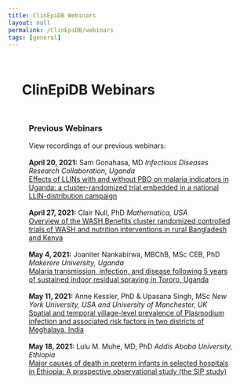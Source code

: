 ```yaml
---
title: ClinEpiDB Webinars
layout: null
permalink: /ClinEpiDB/webinars
tags: [general]
---
```

<h1 style="padding:1em">ClinEpiDB Webinars</h1>
<div class="static-content" style="padding:0 3em">

<h3>Previous Webinars</h3>
View recordings of our previous webinars:
<br>
<br>
<b>April 20, 2021:</b> Sam Gonahasa, MD <i>Infectious Diseases Research Collaboration, Uganda</i>
<br>
<a target="_blank" href="https://youtu.be/1V21DrZ0VXM" target="_blank">Effects of LLINs with and without PBO on malaria indicators in Uganda: a cluster-randomized trial embedded in a national LLIN-distribution campaign</a>
<br>
<br>
<b>April 27, 2021:</b> Clair Null, PhD <i>Mathematica, USA</i>
<br>
<a target="_blank" href="https://youtu.be/eWqvY4tlAX0" target="_blank">Overview of the WASH Benefits cluster randomized controlled trials of WASH and nutrition interventions in rural Bangladesh and Kenya</a>
<br>
<br>
<b>May 4, 2021:</b> Joaniter Nankabirwa, MBChB, MSc CEB, PhD <i>Makerere University, Uganda</i>
<br>
<a target="_blank" href="https://youtu.be/WR-8Ngue7PU" target="_blank">Malaria transmission, infection, and disease following 5 years of sustained indoor residual spraying in Tororo, Uganda</a>
<br>
<br>
<b>May 11, 2021:</b> Anne Kessler, PhD & Upasana Singh, MSc <i>New York University, USA and University of Manchester, UK</i>
<br>
<a target="_blank" href="https://youtu.be/gN8JCKuXWfs" target="_blank">Spatial and temporal village-level prevalence of Plasmodium infection and associated risk factors in two districts of Meghalaya, India</a>
<br>
<br>
<b>May 18, 2021:</b> Lulu M. Muhe, MD, PhD <i>Addis Ababa University, Ethiopia</i>
<br>
<a target="_blank" href="https://youtu.be/s90gmMZurLE" target="_blank">Major causes of death in preterm infants in selected hospitals in Ethiopia: A prospective observational study (the SIP study)</a>


</div>
